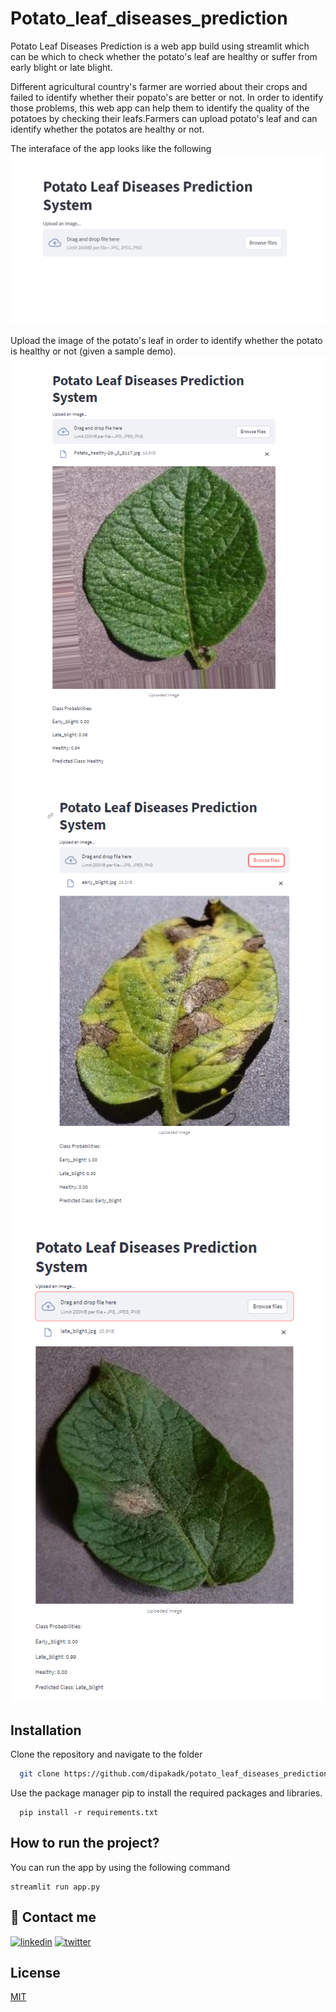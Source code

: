 
# Potato_leaf_diseases_prediction

Potato Leaf Diseases Prediction is a web app build using streamlit which can be which to check whether the potato's leaf are healthy or suffer from early blight or late blight.

Different agricultural country's farmer are worried about their crops and failed to identify whether their popato's are better or not. In order to identify those problems, this web app can help them to identify the quality of the potatoes by checking their leafs.Farmers can upload potato's leaf and can identify whether the potatos are healthy or not.

The interaface of the app looks like the following 
![plot](./output_images/1.png)

Upload the image of the potato's leaf in order to identify whether the potato is healthy or not (given a sample demo).
![plot](./output_images/2.png)
![plot](./output_images/3.png)
![plot](./output_images/4.png)



## Installation

Clone the repository and navigate to the folder

```bash
  git clone https://github.com/dipakadk/potato_leaf_diseases_prediction.git
```
Use the package manager pip to install the required packages and libraries.
 ```
   pip install -r requirements.txt
 ````
## How to run the project?
You can run the app by using the following command
```
streamlit run app.py

```
## 🔗 Contact me 

[![linkedin](https://img.shields.io/badge/linkedin-0A66C2?style=for-the-badge&logo=linkedin&logoColor=white)](https://www.linkedin.com/in/dipak-adhikari-3ba571212/)
[![twitter](https://img.shields.io/badge/twitter-1DA1F2?style=for-the-badge&logo=twitter&logoColor=white)](https://twitter.com/adhikary9844)


## License

[MIT](https://choosealicense.com/licenses/mit/)

